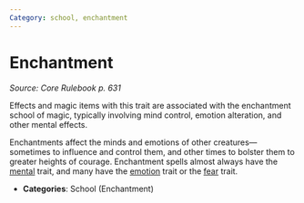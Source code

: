 ```yaml
---
Category: school, enchantment
---
```

# Enchantment  
*Source: Core Rulebook p. 631*  

Effects and magic items with this trait are associated with the enchantment school of magic, typically involving mind control, emotion alteration, and other mental effects.

Enchantments affect the minds and emotions of other creatures—sometimes to influence and control them, and other times to bolster them to greater heights of courage. Enchantment spells almost always have the [mental](mental.md) trait, and many have the [emotion](emotion.md) trait or the [fear](fear.md) trait.

- **Categories**: School (Enchantment)